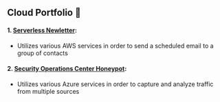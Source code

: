 ## Cloud Portfolio 👋

#### 1. [Serverless Newletter](https://github.com/uchennak/Email-Newsletter): 
- Utilizes various AWS services in order to send a scheduled email to a group of contacts
#### 2. [Security Operations Center Honeypot](https://github.com/uchennak/Azure-Hnypot): 
- Utilizes various Azure services in order to capture and analyze traffic from multiple sources
